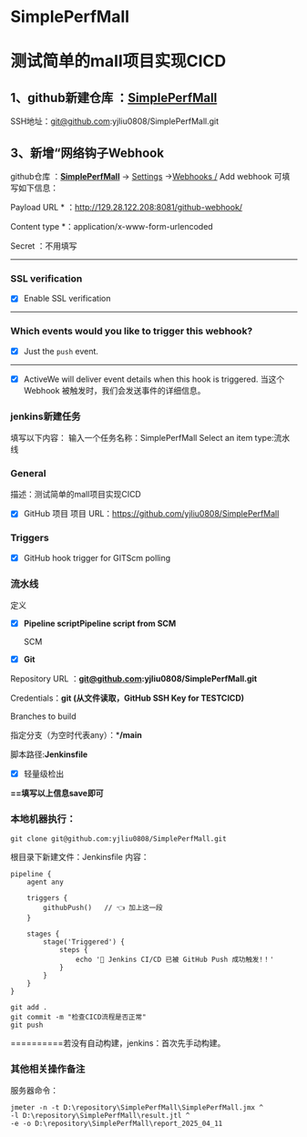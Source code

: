 # SimplePerfMall

# 测试简单的mall项目实现CICD



## 1、github新建仓库 ：**[SimplePerfMall](https://github.com/yjliu0808/SimplePerfMall)**

 SSH地址：git@github.com:yjliu0808/SimplePerfMall.git

## 3、新增“**网络钩子**Webhook

github仓库 ：**[SimplePerfMall](https://github.com/yjliu0808/SimplePerfMall)** -> [Settings](https://github.com/yjliu0808/SimplePerfMall/settings) ->[Webhooks /](https://github.com/yjliu0808/SimplePerfMall/settings/hooks) Add webhook
可填写如下信息：

Payload URL * ：http://129.28.122.208:8081/github-webhook/

Content type *：application/x-www-form-urlencoded

Secret ：不用填写

------

### SSL verification

- [x]  Enable SSL verification 

------

### **Which events would you like to trigger this webhook?**

- [x] Just the `push` event.

------

- [x] ActiveWe
   will deliver event details when this hook is triggered.
   当这个 Webhook 被触发时，我们会发送事件的详细信息。

### jenkins新建任务

填写以下内容：
输入一个任务名称：SimplePerfMall
Select an item type:流水线

### General

描述：测试简单的mall项目实现CICD

- [x] GitHub 项目
  项目 URL：https://github.com/yjliu0808/SimplePerfMall

### Triggers

- [x] GitHub hook trigger for GITScm polling

### 流水线

定义

- [x] **Pipeline scriptPipeline script from SCM**

  SCM

- [x] **Git**

Repository URL ：**git@github.com:yjliu0808/SimplePerfMall.git**


Credentials：**git (从文件读取，GitHub SSH Key for TESTCICD)**

Branches to build

指定分支（为空时代表any）：***/main**

脚本路径:**Jenkinsfile**

- [x] 轻量级检出

**==填写以上信息save即可**

### 本地机器执行：

```
git clone git@github.com:yjliu0808/SimplePerfMall.git
```

根目录下新建文件：Jenkinsfile
内容：

```
pipeline {
    agent any

    triggers {
        githubPush()   // 👈 加上这一段
    }

    stages {
        stage('Triggered') {
            steps {
                echo '🎉 Jenkins CI/CD 已被 GitHub Push 成功触发!！'
            }
        }
    }
}

```

```
git add .
git commit -m "检查CICD流程是否正常"
git push
```

==========若没有自动构建，jenkins：首次先手动构建。

### 其他相关操作备注

服务器命令：

```
jmeter -n -t D:\repository\SimplePerfMall\SimplePerfMall.jmx ^
-l D:\repository\SimplePerfMall\result.jtl ^
-e -o D:\repository\SimplePerfMall\report_2025_04_11

```

